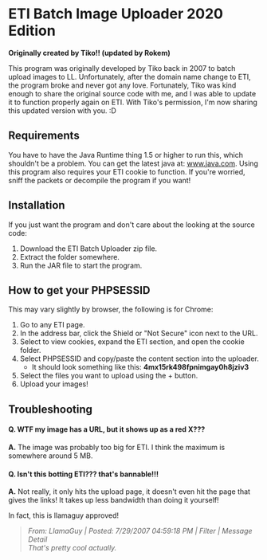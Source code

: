 # ETI Batch Image Uploader 2020 Edition
**Originally created by Tiko!! (updated by Rokem)**
<p>This program was originally developed by Tiko back in 2007 to batch upload images to LL. Unfortunately, after the domain name change to ETI, the program broke and never got any love. Fortunately, Tiko was kind enough to share the original source code with me, and I was able to update it to function properly again on ETI. With Tiko's permission, I'm now sharing this updated version with you. :D

## Requirements
You have to have the Java Runtime thing 1.5 or higher to run this, which shouldn't be a problem. You can get the latest java at: www.java.com. Using this program also requires your ETI cookie to function. If you're worried, sniff the packets or decompile the program if you want!

## Installation
If you just want the program and don't care about the looking at the source code:
1. Download the ETI Batch Uploader zip file.
2. Extract the folder somewhere.
3. Run the JAR file to start the program.

## How to get your PHPSESSID
This may vary slightly by browser, the following is for Chrome:
1. Go to any ETI page.
2. In the address bar, click the Shield or "Not Secure" icon next to the URL.
3. Select to view cookies, expand the ETI section, and open the cookie folder.
4. Select PHPSESSID and copy/paste the content section into the uploader.
    * It should look something like this: __4mx15rk498fpnimgay0h8jziv3__
5. Select the files you want to upload using the + button.
6. Upload your images!

## Troubleshooting
#### Q. WTF my image has a URL, but it shows up as a red X???
**A.** The image was probably too big for ETI. I think the maximum is somewhere around 5 MB.

#### Q. Isn't this botting ETI??? that's bannable!!!
**A.** Not really, it only hits the upload page, it doesn't even hit the page that gives the links! It takes up less bandwidth than doing it yourself!

In fact, this is llamaguy approved!
	
 > *From: LlamaGuy | Posted: 7/29/2007 04:59:18 PM | Filter | Message Detail*<br>
 > *That's pretty cool actually.*